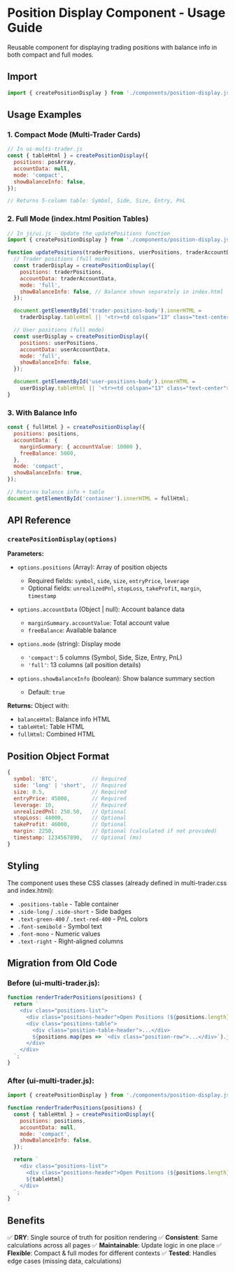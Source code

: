 # Position Display Component - Usage Guide

Reusable component for displaying trading positions with balance info in both compact and full modes.

## Import

```javascript
import { createPositionDisplay } from './components/position-display.js';
```

## Usage Examples

### 1. Compact Mode (Multi-Trader Cards)

```javascript
// In ui-multi-trader.js
const { tableHtml } = createPositionDisplay({
  positions: posArray,
  accountData: null,
  mode: 'compact',
  showBalanceInfo: false,
});

// Returns 5-column table: Symbol, Side, Size, Entry, PnL
```

### 2. Full Mode (index.html Position Tables)

```javascript
// In js/ui.js - Update the updatePositions function
import { createPositionDisplay } from './components/position-display.js';

function updatePositions(traderPositions, userPositions, traderAccountData, userAccountData) {
  // Trader positions (full mode)
  const traderDisplay = createPositionDisplay({
    positions: traderPositions,
    accountData: traderAccountData,
    mode: 'full',
    showBalanceInfo: false, // Balance shown separately in index.html
  });

  document.getElementById('trader-positions-body').innerHTML =
    traderDisplay.tableHtml || '<tr><td colspan="13" class="text-center">No positions</td></tr>';

  // User positions (full mode)
  const userDisplay = createPositionDisplay({
    positions: userPositions,
    accountData: userAccountData,
    mode: 'full',
    showBalanceInfo: false,
  });

  document.getElementById('user-positions-body').innerHTML =
    userDisplay.tableHtml || '<tr><td colspan="13" class="text-center">No positions</td></tr>';
}
```

### 3. With Balance Info

```javascript
const { fullHtml } = createPositionDisplay({
  positions: positions,
  accountData: {
    marginSummary: { accountValue: 10000 },
    freeBalance: 5000,
  },
  mode: 'compact',
  showBalanceInfo: true,
});

// Returns balance info + table
document.getElementById('container').innerHTML = fullHtml;
```

## API Reference

### `createPositionDisplay(options)`

**Parameters:**

- `options.positions` (Array): Array of position objects
  - Required fields: `symbol`, `side`, `size`, `entryPrice`, `leverage`
  - Optional fields: `unrealizedPnl`, `stopLoss`, `takeProfit`, `margin`, `timestamp`

- `options.accountData` (Object | null): Account balance data
  - `marginSummary.accountValue`: Total account value
  - `freeBalance`: Available balance

- `options.mode` (string): Display mode
  - `'compact'`: 5 columns (Symbol, Side, Size, Entry, PnL)
  - `'full'`: 13 columns (all position details)

- `options.showBalanceInfo` (boolean): Show balance summary section
  - Default: `true`

**Returns:** Object with:
- `balanceHtml`: Balance info HTML
- `tableHtml`: Table HTML
- `fullHtml`: Combined HTML

## Position Object Format

```javascript
{
  symbol: 'BTC',           // Required
  side: 'long' | 'short',  // Required
  size: 0.5,               // Required
  entryPrice: 45000,       // Required
  leverage: 10,            // Required
  unrealizedPnl: 250.50,   // Optional
  stopLoss: 44000,         // Optional
  takeProfit: 46000,       // Optional
  margin: 2250,            // Optional (calculated if not provided)
  timestamp: 1234567890,   // Optional (ms)
}
```

## Styling

The component uses these CSS classes (already defined in multi-trader.css and index.html):

- `.positions-table` - Table container
- `.side-long` / `.side-short` - Side badges
- `.text-green-400` / `.text-red-400` - PnL colors
- `.font-semibold` - Symbol text
- `.font-mono` - Numeric values
- `.text-right` - Right-aligned columns

## Migration from Old Code

### Before (ui-multi-trader.js):

```javascript
function renderTraderPositions(positions) {
  return `
    <div class="positions-list">
      <div class="positions-header">Open Positions (${positions.length}):</div>
      <div class="positions-table">
        <div class="position-table-header">...</div>
        ${positions.map(pos => `<div class="position-row">...</div>`).join('')}
      </div>
    </div>
  `;
}
```

### After (ui-multi-trader.js):

```javascript
import { createPositionDisplay } from './components/position-display.js';

function renderTraderPositions(positions) {
  const { tableHtml } = createPositionDisplay({
    positions: positions,
    accountData: null,
    mode: 'compact',
    showBalanceInfo: false,
  });

  return `
    <div class="positions-list">
      <div class="positions-header">Open Positions (${positions.length}):</div>
      ${tableHtml}
    </div>
  `;
}
```

## Benefits

✅ **DRY**: Single source of truth for position rendering
✅ **Consistent**: Same calculations across all pages
✅ **Maintainable**: Update logic in one place
✅ **Flexible**: Compact & full modes for different contexts
✅ **Tested**: Handles edge cases (missing data, calculations)
